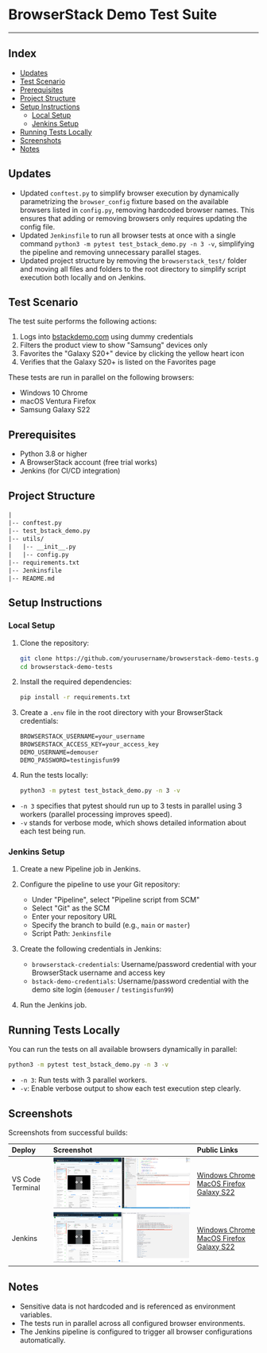 # BrowserStack Demo Test Suite
---

## Index
- [Updates](#updates)
- [Test Scenario](#test-scenario)
- [Prerequisites](#prerequisites)
- [Project Structure](#project-structure)
- [Setup Instructions](#setup-instructions)
  - [Local Setup](#local-setup)
  - [Jenkins Setup](#jenkins-setup)
- [Running Tests Locally](#running-tests-locally)
- [Screenshots](#screenshots)
- [Notes](#notes)

## Updates
- Updated `conftest.py` to simplify browser execution by dynamically parametrizing the `browser_config` fixture based on the available browsers listed in `config.py`, removing hardcoded browser names. This ensures that adding or removing browsers only requires updating the config file.
- Updated `Jenkinsfile` to run all browser tests at once with a single command `python3 -m pytest test_bstack_demo.py -n 3 -v`, simplifying the pipeline and removing unnecessary parallel stages.
- Updated project structure by removing the `browserstack_test/` folder and moving all files and folders to the root directory to simplify script execution both locally and on Jenkins.

## Test Scenario

The test suite performs the following actions:
1. Logs into [bstackdemo.com](https://www.bstackdemo.com) using dummy credentials
2. Filters the product view to show "Samsung" devices only
3. Favorites the "Galaxy S20+" device by clicking the yellow heart icon
4. Verifies that the Galaxy S20+ is listed on the Favorites page

These tests are run in parallel on the following browsers:
- Windows 10 Chrome
- macOS Ventura Firefox
- Samsung Galaxy S22

## Prerequisites

- Python 3.8 or higher
- A BrowserStack account (free trial works)
- Jenkins (for CI/CD integration)

## Project Structure

```
|
|-- conftest.py
|-- test_bstack_demo.py
|-- utils/
|   |-- __init__.py
|   |-- config.py
|-- requirements.txt
|-- Jenkinsfile
|-- README.md
```

## Setup Instructions

### Local Setup

1. Clone the repository:
   ```bash
   git clone https://github.com/yourusername/browserstack-demo-tests.git
   cd browserstack-demo-tests
   ```

2. Install the required dependencies:
   ```bash
   pip install -r requirements.txt
   ```

3. Create a `.env` file in the root directory with your BrowserStack credentials:
   ```env
   BROWSERSTACK_USERNAME=your_username
   BROWSERSTACK_ACCESS_KEY=your_access_key
   DEMO_USERNAME=demouser
   DEMO_PASSWORD=testingisfun99
   ```

4. Run the tests locally:
   ```bash
   python3 -m pytest test_bstack_demo.py -n 3 -v
   ```

- `-n 3` specifies that pytest should run up to 3 tests in parallel using 3 workers (parallel processing improves speed).
- `-v` stands for verbose mode, which shows detailed information about each test being run.

### Jenkins Setup

1. Create a new Pipeline job in Jenkins.

2. Configure the pipeline to use your Git repository:
   - Under "Pipeline", select "Pipeline script from SCM"
   - Select "Git" as the SCM
   - Enter your repository URL
   - Specify the branch to build (e.g., `main` or `master`)
   - Script Path: `Jenkinsfile`

3. Create the following credentials in Jenkins:
   - `browserstack-credentials`: Username/password credential with your BrowserStack username and access key
   - `bstack-demo-credentials`: Username/password credential with the demo site login (`demouser` / `testingisfun99`)

4. Run the Jenkins job.

## Running Tests Locally

You can run the tests on all available browsers dynamically in parallel:

```bash
python3 -m pytest test_bstack_demo.py -n 3 -v
```

- `-n 3`: Run tests with 3 parallel workers.
- `-v`: Enable verbose output to show each test execution step clearly.

## Screenshots

Screenshots from successful builds:

| **Deploy** | **Screenshot** | **Public Links** |
|:---------|:---------------|:---------------|
| VS Code Terminal | ![VS Code Terminal](/documents/screenshots/vs_code_terminal.png) | [Windows&nbsp;Chrome](https://automate.browserstack.com/builds/21f77926f4289fefb39b77e4e56debee0f963588/sessions/d42a94c3c04fc7ed2363a445b6258c13f7962c5d?auth_token=caeee2f04ad8087079310ae894e47ff441a72b4c0b513e68fb91ec4628f06331)<br>[MacOS&nbsp;Firefox](https://automate.browserstack.com/builds/21f77926f4289fefb39b77e4e56debee0f963588/sessions/f592de38d39a13bd4e69a81d676e8860b0df41c5?auth_token=eab009faaa8fdae9396a83be1bedf75e9404ca3bc01a5b98021ed15223b1e908)<br>[Galaxy&nbsp;S22](https://automate.browserstack.com/builds/21f77926f4289fefb39b77e4e56debee0f963588/sessions/daf1d3183add78faf9f9ac594e9fc8da33daae33?auth_token=a59f52fea86ec9c9551852029d40e74934500fd5438f653a51919def384bb430) |
| Jenkins | ![Jenkins Console](/documents/screenshots/jenkins_console.png) | [Windows&nbsp;Chrome](https://automate.browserstack.com/builds/21f77926f4289fefb39b77e4e56debee0f963588/sessions/5b7f98d46f78af50c5b5f724ed2e1f6b31bd9e8d?auth_token=f3a2b75281c17646a95dcc4508fe51bebcc2ca49144dfed712ec9d9982fb65ff)<br>[MacOS&nbsp;Firefox](https://automate.browserstack.com/builds/21f77926f4289fefb39b77e4e56debee0f963588/sessions/af87ce2946a688bede10541c214484cbf1348cba?auth_token=b655d3ae00ab04eb0a0cf114cd9b912f11d073a8e581b9b720bbfe1e817a24b2)<br>[Galaxy&nbsp;S22](https://automate.browserstack.com/builds/21f77926f4289fefb39b77e4e56debee0f963588/sessions/36e4a9342a3271e85951536634962c9f3393cf0d?auth_token=8edad13c5d43679e5c2828f85be882cfc42d1af71fe7ecbe2f4113c0d959f349) |

## Notes

- Sensitive data is not hardcoded and is referenced as environment variables.
- The tests run in parallel across all configured browser environments.
- The Jenkins pipeline is configured to trigger all browser configurations automatically.
